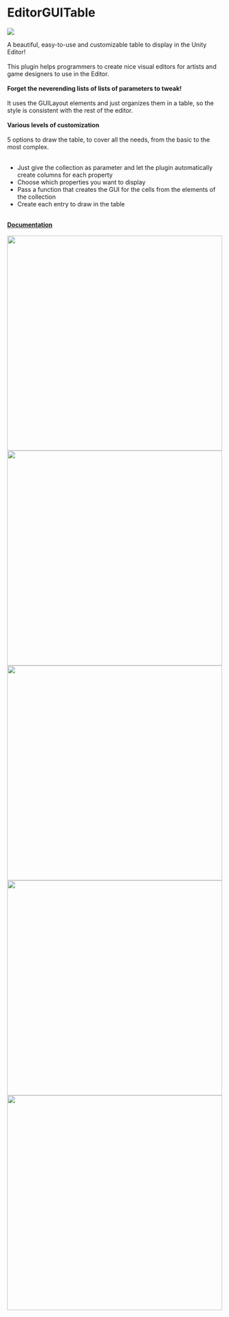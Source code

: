 # EditorGUITable

<img src="https://raw.githubusercontent.com/jquentin/EditorGUITable/master/StoreAssets/Logo_rounded.png" />

A beautiful, easy-to-use and customizable table to display in the Unity Editor! <BR><BR>
This plugin helps programmers to create nice visual editors for artists and game designers to use in the Editor. <BR><BR>
<STRONG> Forget the neverending lists of lists of parameters to tweak! </STRONG><BR><BR>
It uses the GUILayout elements and just organizes them in a table, so the style is consistent with the rest of the editor. <BR><BR>
<STRONG>Various levels of customization</STRONG><BR><BR>
5 options to draw the table, to cover all the needs, from the basic to the most complex. <BR><BR>
- Just give the collection as parameter and let the plugin automatically create columns for each property <BR>
- Choose which properties you want to display <BR>
- Pass a function that creates the GUI for the cells from the elements of the collection  <BR>
 - Create each entry to draw in the table <BR>
<BR>
<A HREF="http://www.jeremyquentin.fr/EditorGUITable/Documentation"> <STRONG> Documentation </STRONG> </A>
<BR> <BR>

 <img src="https://raw.githubusercontent.com/jquentin/EditorGUITable/master/StoreAssets/Screenshot%201.png" width="500" />
 
 <img src="https://raw.githubusercontent.com/jquentin/EditorGUITable/master/StoreAssets/Screenshot%202.png" width="500" />
 
 <img src="https://raw.githubusercontent.com/jquentin/EditorGUITable/master/StoreAssets/Screenshot%203.png" width="500" />
 
 <img src="https://raw.githubusercontent.com/jquentin/EditorGUITable/master/StoreAssets/Screenshot%204.png" width="500" />
 
 <img src="https://raw.githubusercontent.com/jquentin/EditorGUITable/master/StoreAssets/Screenshot%205.png" width="500" />
